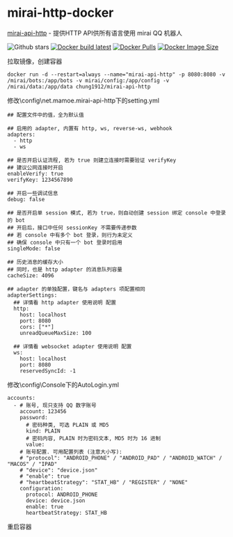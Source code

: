 # mirai-http-docker

[mirai-api-http](https://github.com/project-mirai/mirai-api-http) - 提供HTTP API供所有语言使用 mirai QQ 机器人

![Github stars](https://badgen.net/github/stars/chung1912/mirai-http-docker?icon=github&label=stars)
[![Docker build latest](https://github.com/chung1912/mirai-http-docker/actions/workflows/docker-latest.yml/badge.svg?branch=main)](https://github.com/chung1912/mirai-http-docker/actions/workflows/docker-latest.yml)
[![Docker Pulls](https://badgen.net/docker/pulls/chung1912/mirai-api-http?icon=docker&label=pulls)](https://hub.docker.com/r/chung1912/mirai-api-http/)
[![Docker Image Size](https://badgen.net/docker/size/chung1912/mirai-api-http/latest/amd64?icon=docker&label=image%20size)](https://hub.docker.com/r/chung1912/mirai-api-http/)

拉取镜像，创建容器

```text
docker run -d --restart=always --name="mirai-api-http" -p 8080:8080 -v /mirai/bots:/app/bots -v mirai/config:/app/config -v /mirai/data:/app/data chung1912/mirai-api-http
```

修改\config\net.mamoe.mirai-api-http下的setting.yml

```text
## 配置文件中的值，全为默认值

## 启用的 adapter, 内置有 http, ws, reverse-ws, webhook
adapters:
  - http
  - ws

## 是否开启认证流程, 若为 true 则建立连接时需要验证 verifyKey
## 建议公网连接时开启
enableVerify: true
verifyKey: 1234567890

## 开启一些调试信息
debug: false

## 是否开启单 session 模式, 若为 true，则自动创建 session 绑定 console 中登录的 bot
## 开启后，接口中任何 sessionKey 不需要传递参数
## 若 console 中有多个 bot 登录，则行为未定义
## 确保 console 中只有一个 bot 登录时启用
singleMode: false

## 历史消息的缓存大小
## 同时，也是 http adapter 的消息队列容量
cacheSize: 4096

## adapter 的单独配置，键名与 adapters 项配置相同
adapterSettings:
  ## 详情看 http adapter 使用说明 配置
  http:
    host: localhost
    port: 8080
    cors: ["*"]
    unreadQueueMaxSize: 100
  
  ## 详情看 websocket adapter 使用说明 配置
  ws:
    host: localhost
    port: 8080
    reservedSyncId: -1
```

修改\config\Console下的AutoLogin.yml

```text
accounts:
  - # 账号, 现只支持 QQ 数字账号
    account: 123456
    password:
      # 密码种类, 可选 PLAIN 或 MD5
      kind: PLAIN
      # 密码内容, PLAIN 时为密码文本, MD5 时为 16 进制
      value:
    # 账号配置. 可用配置列表 (注意大小写):
    # "protocol": "ANDROID_PHONE" / "ANDROID_PAD" / "ANDROID_WATCH" / "MACOS" / "IPAD"
    # "device": "device.json"
    # "enable": true
    # "heartbeatStrategy": "STAT_HB" / "REGISTER" / "NONE"
    configuration:
      protocol: ANDROID_PHONE
      device: device.json
      enable: true
      heartbeatStrategy: STAT_HB
```

重启容器
